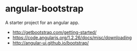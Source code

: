 angular-bootstrap
=================

A starter project for an angular app.

* http://getbootstrap.com/getting-started/
* https://code.angularjs.org/1.2.26/docs/misc/downloading
* http://angular-ui.github.io/bootstrap/

